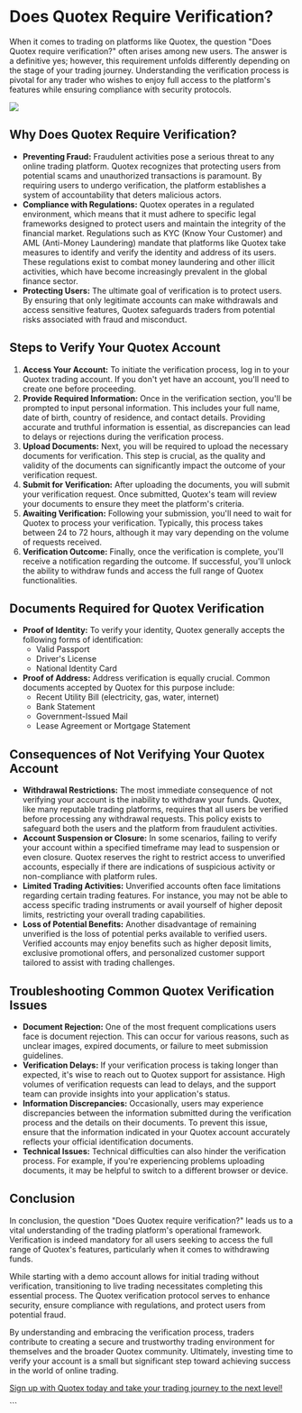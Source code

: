 # Does Quotex Require Verification?

When it comes to trading on platforms like Quotex, the question "Does
Quotex require verification?" often arises among new users. The
answer is a definitive yes; however, this requirement unfolds
differently depending on the stage of your trading journey.
Understanding the verification process is pivotal for any trader who
wishes to enjoy full access to the platform\'s features while ensuring
compliance with security protocols.

[![](https://static.quotex.io/files/4_en/300_250.jpg)](https://traff.sbs/brokerqxlid)

## Why Does Quotex Require Verification?

-   **Preventing Fraud:** Fraudulent activities pose a serious threat to
    any online trading platform. Quotex recognizes that protecting users
    from potential scams and unauthorized transactions is paramount. By
    requiring users to undergo verification, the platform establishes a
    system of accountability that deters malicious actors.
-   **Compliance with Regulations:** Quotex operates in a regulated
    environment, which means that it must adhere to specific legal
    frameworks designed to protect users and maintain the integrity of
    the financial market. Regulations such as KYC (Know Your Customer)
    and AML (Anti-Money Laundering) mandate that platforms like Quotex
    take measures to identify and verify the identity and address of its
    users. These regulations exist to combat money laundering and other
    illicit activities, which have become increasingly prevalent in the
    global finance sector.
-   **Protecting Users:** The ultimate goal of verification is to
    protect users. By ensuring that only legitimate accounts can make
    withdrawals and access sensitive features, Quotex safeguards traders
    from potential risks associated with fraud and misconduct.

## Steps to Verify Your Quotex Account

1.  **Access Your Account:** To initiate the verification process, log
    in to your Quotex trading account. If you don't yet have an account,
    you'll need to create one before proceeding.
2.  **Provide Required Information:** Once in the verification section,
    you\'ll be prompted to input personal information. This includes
    your full name, date of birth, country of residence, and contact
    details. Providing accurate and truthful information is essential,
    as discrepancies can lead to delays or rejections during the
    verification process.
3.  **Upload Documents:** Next, you will be required to upload the
    necessary documents for verification. This step is crucial, as the
    quality and validity of the documents can significantly impact the
    outcome of your verification request.
4.  **Submit for Verification:** After uploading the documents, you will
    submit your verification request. Once submitted, Quotex\'s team
    will review your documents to ensure they meet the platform\'s
    criteria.
5.  **Awaiting Verification:** Following your submission, you\'ll need
    to wait for Quotex to process your verification. Typically, this
    process takes between 24 to 72 hours, although it may vary depending
    on the volume of requests received.
6.  **Verification Outcome:** Finally, once the verification is
    complete, you\'ll receive a notification regarding the outcome. If
    successful, you'll unlock the ability to withdraw funds and access
    the full range of Quotex functionalities.

## Documents Required for Quotex Verification

-   **Proof of Identity:** To verify your identity, Quotex generally
    accepts the following forms of identification:
    -   Valid Passport
    -   Driver\'s License
    -   National Identity Card
-   **Proof of Address:** Address verification is equally crucial.
    Common documents accepted by Quotex for this purpose include:
    -   Recent Utility Bill (electricity, gas, water, internet)
    -   Bank Statement
    -   Government-Issued Mail
    -   Lease Agreement or Mortgage Statement

## Consequences of Not Verifying Your Quotex Account

-   **Withdrawal Restrictions:** The most immediate consequence of not
    verifying your account is the inability to withdraw your funds.
    Quotex, like many reputable trading platforms, requires that all
    users be verified before processing any withdrawal requests. This
    policy exists to safeguard both the users and the platform from
    fraudulent activities.
-   **Account Suspension or Closure:** In some scenarios, failing to
    verify your account within a specified timeframe may lead to
    suspension or even closure. Quotex reserves the right to restrict
    access to unverified accounts, especially if there are indications
    of suspicious activity or non-compliance with platform rules.
-   **Limited Trading Activities:** Unverified accounts often face
    limitations regarding certain trading features. For instance, you
    may not be able to access specific trading instruments or avail
    yourself of higher deposit limits, restricting your overall trading
    capabilities.
-   **Loss of Potential Benefits:** Another disadvantage of remaining
    unverified is the loss of potential perks available to verified
    users. Verified accounts may enjoy benefits such as higher deposit
    limits, exclusive promotional offers, and personalized customer
    support tailored to assist with trading challenges.

## Troubleshooting Common Quotex Verification Issues

-   **Document Rejection:** One of the most frequent complications users
    face is document rejection. This can occur for various reasons, such
    as unclear images, expired documents, or failure to meet submission
    guidelines.
-   **Verification Delays:** If your verification process is taking
    longer than expected, it's wise to reach out to Quotex support for
    assistance. High volumes of verification requests can lead to
    delays, and the support team can provide insights into your
    application\'s status.
-   **Information Discrepancies:** Occasionally, users may experience
    discrepancies between the information submitted during the
    verification process and the details on their documents. To prevent
    this issue, ensure that the information indicated in your Quotex
    account accurately reflects your official identification documents.
-   **Technical Issues:** Technical difficulties can also hinder the
    verification process. For example, if you\'re experiencing problems
    uploading documents, it may be helpful to switch to a different
    browser or device.

## Conclusion

In conclusion, the question "Does Quotex require verification?"
leads us to a vital understanding of the trading platform\'s operational
framework. Verification is indeed mandatory for all users seeking to
access the full range of Quotex\'s features, particularly when it comes
to withdrawing funds.

While starting with a demo account allows for initial trading without
verification, transitioning to live trading necessitates completing this
essential process. The Quotex verification protocol serves to enhance
security, ensure compliance with regulations, and protect users from
potential fraud.

By understanding and embracing the verification process, traders
contribute to creating a secure and trustworthy trading environment for
themselves and the broader Quotex community. Ultimately, investing time
to verify your account is a small but significant step toward achieving
success in the world of online trading.

[Sign up with Quotex today and take your trading journey to the next
level!](\%22https://traff.sbs/brokerqxsignup\%22)

\`\`\`

